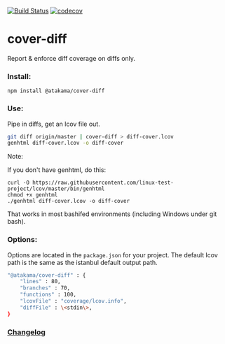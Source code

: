 [![Build Status](https://travis-ci.com/AtakamaLLC/cover-diff.svg?branch=master)](https://travis-ci.com/AtakamaLLC/cover-diff)
[![codecov](https://codecov.io/gh/AtakamaLLC/cover-diff/branch/master/graph/badge.svg)](https://codecov.io/gh/AtakamaLLC/cover-diff)

# cover-diff

Report & enforce diff coverage on diffs only.

### Install:

```
npm install @atakama/cover-diff
```

### Use:

Pipe in diffs, get an lcov file out.

```bash
git diff origin/master | cover-diff > diff-cover.lcov
genhtml diff-cover.lcov -o diff-cover
```

Note:

If you don't have genhtml, do this:

```
curl -O https://raw.githubusercontent.com/linux-test-project/lcov/master/bin/genhtml
chmod +x genhtml
./genhtml diff-cover.lcov -o diff-cover
```

That works in most bashifed environments (including Windows under git bash).

### Options:

Options are located in the `package.json` for your project.  The default lcov path is the same as the istanbul default output path.

```bash
"@atakama/cover-diff" : {
    "lines" : 80,
    "branches" : 70,
    "functions" : 100,
    "lcovFile" : "coverage/lcov.info",
    "diffFile" : \<stdin\>,
}
```

### [Changelog](./CHANGELOG.md)
